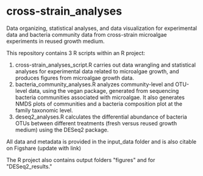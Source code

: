 # cross-strain_analyses

Data organizing, statistical analyses, and data visualization for experimental data and bacteria community data from cross-strain microalgae experiments in reused growth medium.

This repository contains 3 R scripts within an R project:
1) cross-strain_analyses_script.R carries out data wrangling and statistical analyses for experimental data related to microalgae growth, and produces figures from microalgae growth data. 
2) bacteria_community_analyses.R analyzes community-level and OTU-level data, using the vegan package, generated from sequencing bacteria communities associated with microalgae. It also generates NMDS plots of communities and a bacteria composition plot at the family taxonomic level.
3) deseq2_analyses.R calculates the differential abundance of bacteria OTUs between different treatments (fresh versus reused growth medium) using the DESeq2 package.

All data and metadata is provided in the input_data folder and is also citable on Figshare (update with link)

The R project also contains output folders "figures" and for "DESeq2_results."
